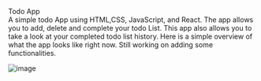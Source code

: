 Todo App  
A simple todo App using HTML,CSS, JavaScript, and React. 
The app allows you to add, delete and complete your todo List. 
This app also allows you to take a look at your completed todo list history. 
Here is a simple overview of what the app looks like right now. Still working on adding some functionalities. 




![image](https://github.com/user-attachments/assets/47bac4a1-4425-4caa-820e-3ab207af7008)




 
 
